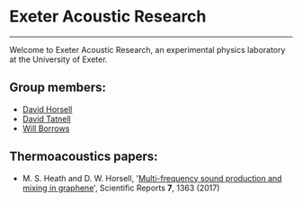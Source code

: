 # Exeter Acoustic Research
---

Welcome to Exeter Acoustic Research, an experimental physics laboratory at the University of Exeter.

## Group members:
- [David Horsell](http://emps.exeter.ac.uk/physics-astronomy/staff/dwhorsel)
- [David Tatnell](https://emps.exeter.ac.uk/physics-astronomy/staff/dt356)
- [Will Borrows](http://emps.exeter.ac.uk/physics-astronomy/staff/wb258)

## Thermoacoustics papers:

- M. S. Heath and D. W. Horsell, '[Multi-frequency sound production and mixing in graphene](https://doi.org/10.1038/s41598-017-01467-z)', Scientific Reports **7**, 1363 (2017)
